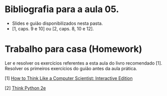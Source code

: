 # Bibliografia para a aula 05.

* Slides e guião disponibilizados nesta pasta.
* [1, caps. 9 e 10] ou [2, caps. 8, 10 e 12].

# Trabalho para casa (Homework)

Ler e resolver os exercícios referentes a esta aula do livro recomendado [1].
Resolver os primeiros exercícios do guião antes da aula prática.

[1] [How to Think Like a Computer Scientist: Interactive Edition](https://runestone.academy/runestone/static/thinkcspy/index.html)

[2] [Think Python 2e](http://greenteapress.com/wp/think-python-2e/)
